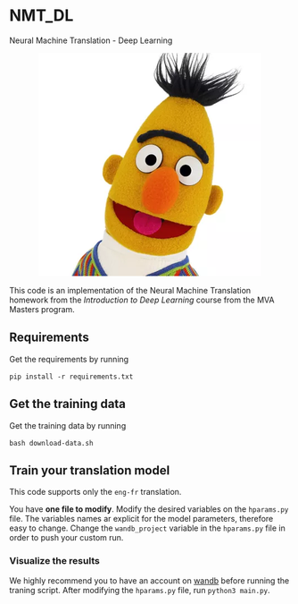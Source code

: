 # NMT_DL
Neural Machine Translation - Deep Learning

<p align="center">
  <img src="https://github.com/younesbelkada/NMT_DL/blob/main/images/background.png?raw=true"/>
</p>


This code is an implementation of the Neural Machine Translation homework from the *Introduction to Deep Learning* course from the MVA Masters program.

## Requirements

Get the requirements by running 
```
pip install -r requirements.txt
```

## Get the training data

Get the training data by running 
```
bash download-data.sh
```

## Train your translation model

This code supports only the ```eng-fr``` translation.

You have **one file to modify**. Modify the desired variables on the ```hparams.py``` file. The variables names ar explicit for the model parameters, therefore easy to change. Change the ```wandb_project``` variable in the ```hparams.py``` file in order to push your custom run.

### Visualize the results

We highly recommend you to have an account on [wandb](https://www.wandb.ai) before running the traning script. After modifying the ```hparams.py``` file, run ```python3 main.py```.